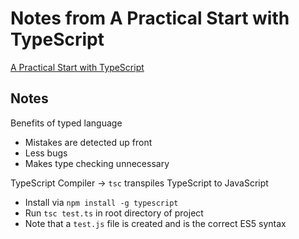 # Notes from A Practical Start with TypeScript
[A Practical Start with TypeScript](https://app.pluralsight.com/library/courses/typescript-practical-start/table-of-contents)


## Notes
Benefits of typed language
- Mistakes are detected up front
- Less bugs
- Makes type checking unnecessary

TypeScript Compiler -> `tsc` transpiles TypeScript to JavaScript
- Install via `npm install -g typescript`
- Run `tsc test.ts` in root directory of project
 - Note that a `test.js` file is created and is the correct ES5 syntax
